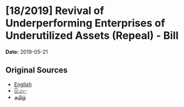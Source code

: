 # [18/2019] Revival of Underperforming  Enterprises of Underutilized Assets (Repeal) - Bill

**Date:** 2019-05-21

## Original Sources

- [English](https://documents.gov.lk/view/bills/2019/5/18-2019_E.pdf)
- [සිංහල](https://documents.gov.lk/view/bills/2019/5/18-2019_S.pdf)
- [தமிழ்](https://documents.gov.lk/view/bills/2019/5/18-2019_T.pdf)
